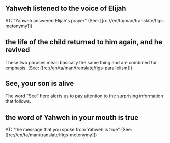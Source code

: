## Yahweh listened to the voice of Elijah ##

AT: "Yahweh answered Elijah's prayer" (See: [[rc://en/ta/man/translate/figs-metonymy]])

## the life of the child returned to him again, and he revived ##

These two phrases mean basically the same thing and are combined for emphasis. (See: [[rc://en/ta/man/translate/figs-parallelism]])

## See, your son is alive ##

The word "See" here alerts us to pay attention to the surprising information that follows.

## the word of Yahweh in your mouth is true ##

AT: "the message that you spoke from Yahweh is true" (See: [[rc://en/ta/man/translate/figs-metonymy]])